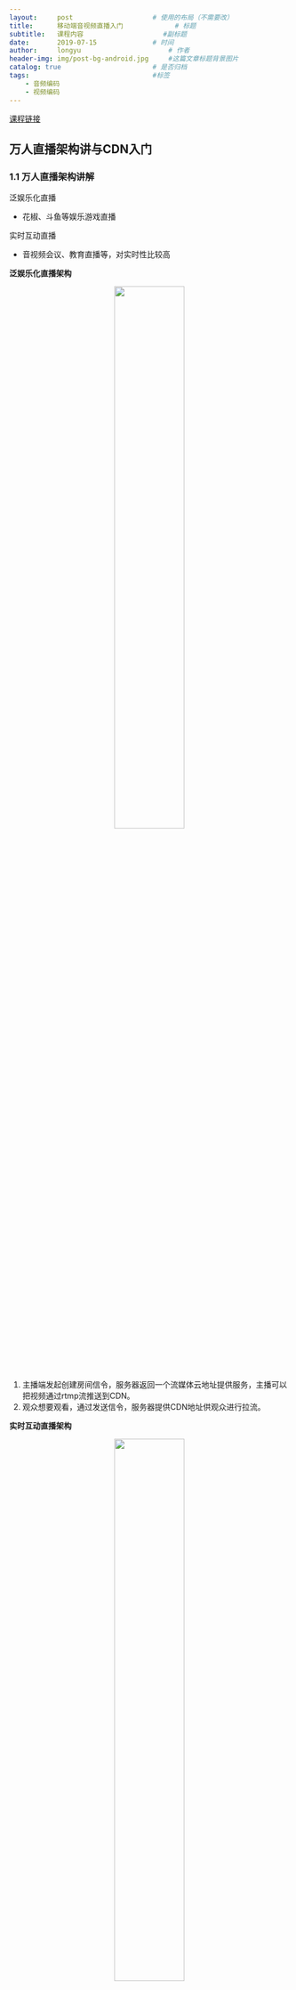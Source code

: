 ```yaml
---
layout:     post                    # 使用的布局（不需要改）
title:      移动端音视频直播入门             # 标题 
subtitle:   课程内容                    #副标题
date:       2019-07-15              # 时间
author:     longyu                      # 作者
header-img: img/post-bg-android.jpg     #这篇文章标题背景图片
catalog: true                       # 是否归档
tags:                               #标签
    - 音频编码
    - 视频编码
---
```


[课程链接](https://www.imooc.com/learn/959)


## 万人直播架构讲与CDN入门

### 1.1 万人直播架构讲解

泛娱乐化直播

- 花椒、斗鱼等娱乐游戏直播

实时互动直播

- 音视频会议、教育直播等，对实时性比较高

**泛娱乐化直播架构**

<center><img src="/img/in_post/20190715/live1.png" width="50%" height="50%" /></center>

1. 主播端发起创建房间信令，服务器返回一个流媒体云地址提供服务，主播可以把视频通过rtmp流推送到CDN。 
2. 观众想要观看，通过发送信令，服务器提供CDN地址供观众进行拉流。


**实时互动直播架构**

<center><img src="/img/in_post/20190715/live2.png" width="50%" height="50%" /></center>

使用UDP建立自己的网络，来达到实时的目的。

### 1.2 CDN网络

**边缘节点：**用户从边缘节点上获取数据。

**二级节点：**主干网节点，主要用于缓存，减轻源站压力。

**源站：**CP（内容提供方）将内容放到源站

<center><img src="/img/in_post/20190715/CDN.png" width="70%" height="70%" /></center>

不同运营商的资源可以共享，但是用户是先访问自己运营商的资源。

### 1.3 亲手搭建一套简单的直播系统

**搭建流媒体服务：**

- 准备流媒体服务器（Linux 或 Mac）
- 编译并安装Nginx服务
- 配置RTMP服务并启动Nginx服务

[链接](https://www.imooc.com/video/16763)

## 音频入门

### 2.1 音频基础知识

略过

### 2.2 音频的量化与编码

过程：

<center><img src="/img/in_post/20190715/voice.png" width="50%" height="50%" /></center>

模拟数据 -> 采样 -> 量化 -> 编码 -> 数字信号

**量化基本概念：**

采样大小：一个采样用多少bit存放。常用的是16bit

采样率：采样频率8k、16k、32k、44.1k、48k

声道数：单声道、双声道、多声道

**码率计算：**

计算一个PCM音频流的码率：采样率x采样大小x声道数

例如：采样率为44.1KHz，采样大小为16bit，双声道的PCM编码的WAV文件，
它的码率为44.1Kx16x2=1411.2Kb/s

### 2.3 音频压缩技术讲解

- 消除冗余数据
- 哈夫曼无损压缩

音频编码过程：

<center><img src="/img/in_post/20190715/voice-code.png" width="70%" height="70%" /></center>

### 2.4 音频编解码器选型

常见的音频编码器：

OPUS,AAC,Vorbis,Speex,iLBC,AMR,G.711

性能对比：

<center><img src="/img/in_post/20190715/performance.png" width="70%" height="70%" /></center>

### 2.5 AAC讲解

AAC LC:(Low Complexity)低复杂度，码流128k

AAC HE: AAC LC + SBR (Spectral Band Replication)

AAC HE V2: AAC LC + SBR + PS (Parametric Stereo)

## 视频入门

主要内容参见：[链接](https://longyumm.github.io/2019/07/09/H264_theory/)

### 3.1 视频基本知识

I帧：关键帧，采用帧内压缩技术

B帧：向前参考帧，压缩时只参考前一帧，属于帧间压缩技术

P帧：双向参考帧，压缩时既参考前一帧也参考后一帧，帧间压缩技术

GoP： 视频压缩帧序列组。

- SPS：Sequence Parameter Set,序列参数集，存放帧数、参考帧数目、解码图像尺寸、帧场编码模式选择标识等
- PPS：Picture  Parameter Set,图像参数集，存放熵编码模式选择标识、片组数目、初始量化参数和去方块滤波系数调整标识等

### 3.2 H264编码原理

- 帧内预测压缩，解决的是空域数据冗余问题
- 帧间预测压缩，解决的是时域数据冗余问题
- 整数离散余弦变换（DCT），将空间上的相关性变为频域上无关的数据进行量化
- CABAC压缩

其他部分略过

### 视频压缩技术详解

略过

### H264结构与码率

分层
- NAL层：Network Abstraction Layer, 视频数据网络抽象层
- VCL层：Video Coding Layer, 视频数据编码层

其他部分略过

### YUV讲解

- Y表示明亮度，也就是灰阶值，它是基础信号
- U和V表示的是色度，UV的作用是描述影像色彩及饱和度，它们用于指定像素的颜色

其他部分略过






















